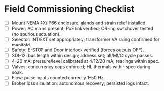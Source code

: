 # Field Commissioning Checklist

- [ ] Mount NEMA 4X/IP66 enclosure; glands and strain relief installed.
- [ ] Power: AC mains present; PoE link verified; OR-ing switchover tested (no spurious actuation).
- [ ] Selector: INT/EXT set appropriately; transformer VA rating confirmed for manifold.
- [ ] Safety: E-STOP and Door interlock verified (forces outputs OFF).
- [ ] SDI-12: bus length within design; address set; aI!/M!/C! cycle passes.
- [ ] 4–20 mA: pressure/level calibrated at 4/12/20 mA; readings within spec.
- [ ] Valves: concurrency caps enforced; HL thermals within spec during soak.
- [ ] Flow: pulse inputs counted correctly 1–50 Hz.
- [ ] Broker loss simulation: autonomous recovery; persisted logs intact.
